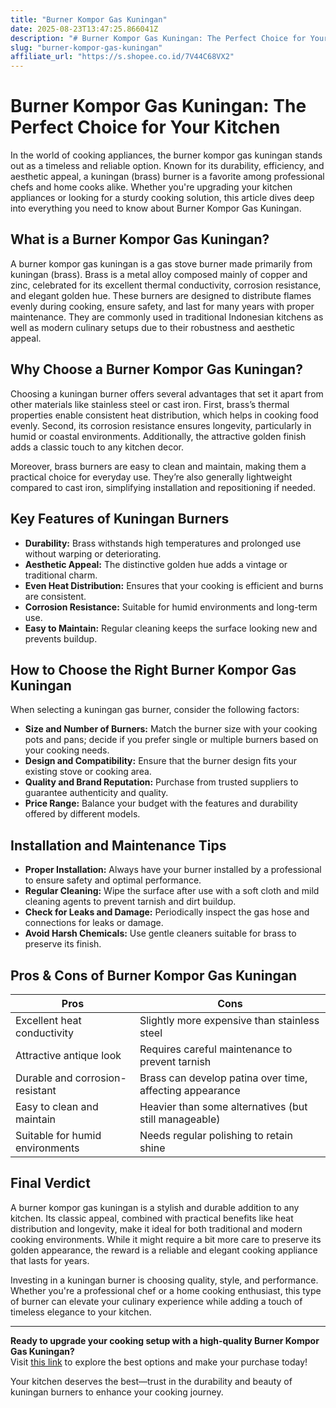 ```yaml
---
title: "Burner Kompor Gas Kuningan"
date: 2025-08-23T13:47:25.866041Z
description: "# Burner Kompor Gas Kuningan: The Perfect Choice for Your Kitchen  ..."
slug: "burner-kompor-gas-kuningan"
affiliate_url: "https://s.shopee.co.id/7V44C68VX2"
---
```

# Burner Kompor Gas Kuningan: The Perfect Choice for Your Kitchen  

In the world of cooking appliances, the burner kompor gas kuningan stands out as a timeless and reliable option. Known for its durability, efficiency, and aesthetic appeal, a kuningan (brass) burner is a favorite among professional chefs and home cooks alike. Whether you're upgrading your kitchen appliances or looking for a sturdy cooking solution, this article dives deep into everything you need to know about Burner Kompor Gas Kuningan.  

## What is a Burner Kompor Gas Kuningan?  

A burner kompor gas kuningan is a gas stove burner made primarily from kuningan (brass). Brass is a metal alloy composed mainly of copper and zinc, celebrated for its excellent thermal conductivity, corrosion resistance, and elegant golden hue. These burners are designed to distribute flames evenly during cooking, ensure safety, and last for many years with proper maintenance. They are commonly used in traditional Indonesian kitchens as well as modern culinary setups due to their robustness and aesthetic appeal.  

## Why Choose a Burner Kompor Gas Kuningan?  

Choosing a kuningan burner offers several advantages that set it apart from other materials like stainless steel or cast iron. First, brass’s thermal properties enable consistent heat distribution, which helps in cooking food evenly. Second, its corrosion resistance ensures longevity, particularly in humid or coastal environments. Additionally, the attractive golden finish adds a classic touch to any kitchen decor.  

Moreover, brass burners are easy to clean and maintain, making them a practical choice for everyday use. They’re also generally lightweight compared to cast iron, simplifying installation and repositioning if needed.  

## Key Features of Kuningan Burners  

- **Durability:** Brass withstands high temperatures and prolonged use without warping or deteriorating.  
- **Aesthetic Appeal:** The distinctive golden hue adds a vintage or traditional charm.  
- **Even Heat Distribution:** Ensures that your cooking is efficient and burns are consistent.  
- **Corrosion Resistance:** Suitable for humid environments and long-term use.  
- **Easy to Maintain:** Regular cleaning keeps the surface looking new and prevents buildup.  

## How to Choose the Right Burner Kompor Gas Kuningan  

When selecting a kuningan gas burner, consider the following factors:  

- **Size and Number of Burners:** Match the burner size with your cooking pots and pans; decide if you prefer single or multiple burners based on your cooking needs.  
- **Design and Compatibility:** Ensure that the burner design fits your existing stove or cooking area.  
- **Quality and Brand Reputation:** Purchase from trusted suppliers to guarantee authenticity and quality.  
- **Price Range:** Balance your budget with the features and durability offered by different models.  

## Installation and Maintenance Tips  

- **Proper Installation:** Always have your burner installed by a professional to ensure safety and optimal performance.  
- **Regular Cleaning:** Wipe the surface after use with a soft cloth and mild cleaning agents to prevent tarnish and dirt buildup.  
- **Check for Leaks and Damage:** Periodically inspect the gas hose and connections for leaks or damage.  
- **Avoid Harsh Chemicals:** Use gentle cleaners suitable for brass to preserve its finish.  

## Pros & Cons of Burner Kompor Gas Kuningan  

| Pros                                            | Cons                                           |
|-------------------------------------------------|------------------------------------------------|
| Excellent heat conductivity                     | Slightly more expensive than stainless steel|
| Attractive antique look                        | Requires careful maintenance to prevent tarnish |
| Durable and corrosion-resistant                | Brass can develop patina over time, affecting appearance |
| Easy to clean and maintain                     | Heavier than some alternatives (but still manageable) |
| Suitable for humid environments                 | Needs regular polishing to retain shine       |

## Final Verdict  

A burner kompor gas kuningan is a stylish and durable addition to any kitchen. Its classic appeal, combined with practical benefits like heat distribution and longevity, make it ideal for both traditional and modern cooking environments. While it might require a bit more care to preserve its golden appearance, the reward is a reliable and elegant cooking appliance that lasts for years.  

Investing in a kuningan burner is choosing quality, style, and performance. Whether you're a professional chef or a home cooking enthusiast, this type of burner can elevate your culinary experience while adding a touch of timeless elegance to your kitchen.  

---

**Ready to upgrade your cooking setup with a high-quality Burner Kompor Gas Kuningan?**  
Visit [this link](https://s.shopee.co.id/7V44C68VX2) to explore the best options and make your purchase today!  

Your kitchen deserves the best—trust in the durability and beauty of kuningan burners to enhance your cooking journey.
